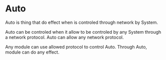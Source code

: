 # **Auto**


Auto is thing that do effect when is controled through network by System.


Auto can be controled when it allow to be controled by any System through a network protocol.
Auto can allow any network protocol.


Any module can use allowed protocol to control Auto.
Through Auto, module can do any effect.